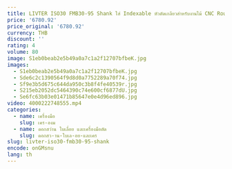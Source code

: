 ```yaml
---
title: LIVTER ISO30 FMB30-95 Shank ใส่ Indexable หัวตัดเกลียวสําหรับงานไม้ CNC Router Machining Center
price: '6780.92'
price_original: '6780.92'
currency: THB
discount: ''
rating: 4
volume: 80
image: S1eb0beab2e5b49a0a7c1a2f12707bfbeK.jpg
images:
  - S1eb0beab2e5b49a0a7c1a2f12707bfbeK.jpg
  - Sde6c2c1390564f9d8d0a7752289a70f74.jpg
  - Sf9e3b5d675c644da950c3b8f4fe40539r.jpg
  - S215eb2052dc5464390c74e600cf6877dU.jpg
  - Se6fc63b03e01471b85647e0e4d96ed896.jpg
video: 4000222748555.mp4
categories:
  - name: เครื่องมือ
    slug: เคร-องม
  - name: ดอกสว่าน ใบเลื่อย และเครื่องมือตัด
    slug: ดอกสว-าน-ใบเล-อย-และเคร
slug: livter-iso30-fmb30-95-shank
encode: onGMsnu
lang: th
---
```

  